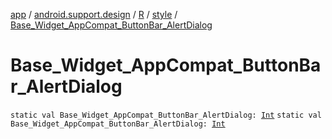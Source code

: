 [app](../../../index.md) / [android.support.design](../../index.md) / [R](../index.md) / [style](index.md) / [Base_Widget_AppCompat_ButtonBar_AlertDialog](./-base_-widget_-app-compat_-button-bar_-alert-dialog.md)

# Base_Widget_AppCompat_ButtonBar_AlertDialog

`static val Base_Widget_AppCompat_ButtonBar_AlertDialog: `[`Int`](https://kotlinlang.org/api/latest/jvm/stdlib/kotlin/-int/index.html)
`static val Base_Widget_AppCompat_ButtonBar_AlertDialog: `[`Int`](https://kotlinlang.org/api/latest/jvm/stdlib/kotlin/-int/index.html)